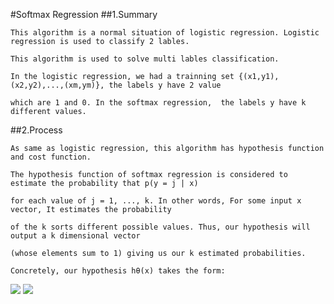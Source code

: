 #Softmax Regression
##1.Summary

    This algorithm is a normal situation of logistic regression. Logistic regression is used to classify 2 lables. 
    
    This algorithm is used to solve multi lables classification.

    In the logistic regression, we had a trainning set {(x1,y1),(x2,y2),...,(xm,ym)}, the labels y have 2 value 
    
    which are 1 and 0. In the softmax regression,  the labels y have k different values.
    
##2.Process
    
    As same as logistic regression, this algorithm has hypothesis function and cost function.
    
    The hypothesis function of softmax regression is considered to estimate the probability that p(y = j | x) 
    
    for each value of j = 1, ..., k. In other words, For some input x vector, It estimates the probability 
    
    of the k sorts different possible values. Thus, our hypothesis will output a k dimensional vector 
    
    (whose elements sum to 1) giving us our k estimated probabilities. 
    
    Concretely, our hypothesis hθ(x) takes the form:
    
<img src="http://chart.googleapis.com/chart?cht=tx&chl=h_%7B%5Ctheta%7D(x%5E%7B(i)%7D)%3D%5B%20p(y%5E%7B(i)%7D%3D1%7Cx%5E%7B(i)%7D%3B%5Ctheta)%2C%20p(y%5E%7B(i)%7D%3D2%7Cx%5E%7B(i)%7D%3B%5Ctheta)%2C...%20%2Cp(y%5E%7B(i)%7D%3Dk%7Cx%5E%7B(i)%7D%3B%5Ctheta)%5D%5E%7BT%7D" style="border:none;" />
    
<img src="http://chart.googleapis.com/chart?cht=tx&chl=%3D%5Cfrac%7B1%7D%7B%5Csum_%7Bj%3D1%7D%5Ek%20e%5E%7B%5Ctheta_%7Bj%7D%5E%7BT%7Dx%5E%7B(i)%7D%7D%7D%5B%0Ae%5E%7B%5Ctheta_%7B1%7D%5E%7BT%7Dx%5E%7B(i)%7D%7D%2C%5C%20%5C%20%5C%20%0Ae%5E%7B%5Ctheta_%7B2%7D%5E%7BT%7Dx%5E%7B(i)%7D%7D%2C%5C%20%5C%20%5C%20%0A.%5C%20%5C%20%5C%20.%20%5C%20%5C%20%5C.%5C%20%5C%20%5C%20%2C%0Ae%5E%7B%5Ctheta_%7Bk%7D%5E%7BT%7Dx%5E%7B(i)%7D%7D%0A%5D%5E%7BT%7D" style="border:none;" />
    
    
